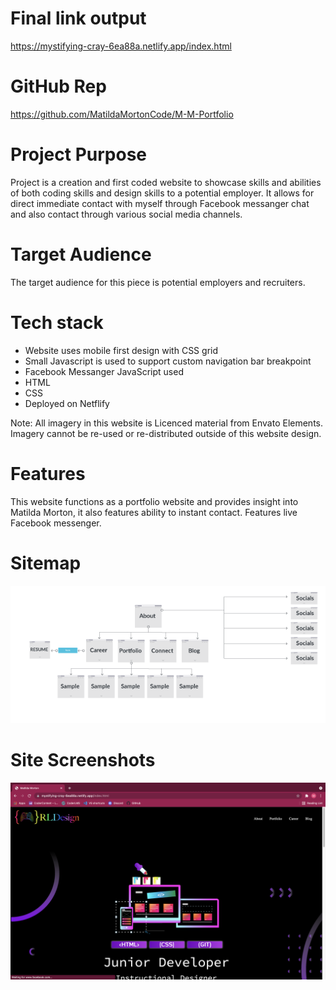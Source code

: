 # Final link output

https://mystifying-cray-6ea88a.netlify.app/index.html


# GitHub Rep 
https://github.com/MatildaMortonCode/M-M-Portfolio

# Project Purpose
Project is a creation and first coded website to showcase skills and abilities of both coding skills and design skills to a potential employer. It allows for direct immediate contact with myself through Facebook messanger chat and also contact through various social media channels. 

# Target Audience
The target audience for this piece is potential employers and recruiters. 

# Tech stack
 - Website uses mobile first design with CSS grid
 - Small Javascript is used to support custom navigation bar breakpoint
 - Facebook Messanger JavaScript used
 - HTML
 - CSS
 - Deployed on Netflify


 Note: All imagery in this website is Licenced material from Envato Elements. Imagery cannot be re-used or re-distributed outside of this website design. 

# Features
This website functions as a portfolio website and provides insight into Matilda Morton, it also features ability to instant contact. Features live Facebook messenger. 

# Sitemap
![Sitemap](https://github.com/MatildaMortonCode/M-M-Portfolio/blob/main/Documentation/Read-me-sitemap.png)



# Site Screenshots
![Sitemap](https://github.com/MatildaMortonCode/M-M-Portfolio/blob/main/Documentation/About-top-section.png)

